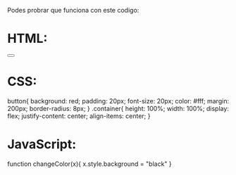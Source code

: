 Podes probrar que funciona con este codigo:

# HTML:
<div class="container">
<button onclick="changeColor(this)">  </button>
</div>

# CSS:
button{
background: red;
padding: 20px;
font-size: 20px;
color: #fff;
margin: 200px;
border-radius: 8px;
}
.container{
height: 100%;
width: 100%;
display: flex;
justify-content: center;
align-items: center;
}

# JavaScript:
function changeColor(x){
x.style.background = "black"
}
